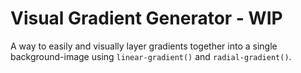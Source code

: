 Visual Gradient Generator - WIP
===============================

A way to easily and visually layer gradients together into a single background-image using `linear-gradient()` and `radial-gradient()`.

